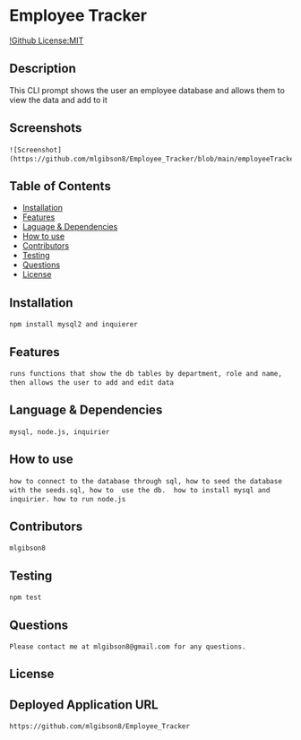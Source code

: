 # Employee Tracker
  [!Github License:MIT](https://img.shields.io/badge/License-MIT-yellow.svg)
## Description
  This CLI prompt shows the user an employee database and allows them to view the data and add to it
## Screenshots
    ![Screenshot](https://github.com/mlgibson8/Employee_Tracker/blob/main/employeeTracker.png)
## Table of Contents
* [Installation](#installation)
* [Features](#features)
* [Laguage & Dependencies](#language)
* [How to use](#howtouse)
* [Contributors](#contributors)
* [Testing](#testing)
* [Questions](#questions)
* [License](#license)
## Installation
    npm install mysql2 and inquierer
## Features
    runs functions that show the db tables by department, role and name, then allows the user to add and edit data
## Language & Dependencies
    mysql, node.js, inquirier
## How to use
    how to connect to the database through sql, how to seed the database with the seeds.sql, how to  use the db.  how to install mysql and inquirier. how to run node.js  
## Contributors
    mlgibson8
## Testing
    npm test
## Questions
    Please contact me at mlgibson8@gmail.com for any questions.
## License
    
## Deployed Application URL
    https://github.com/mlgibson8/Employee_Tracker

